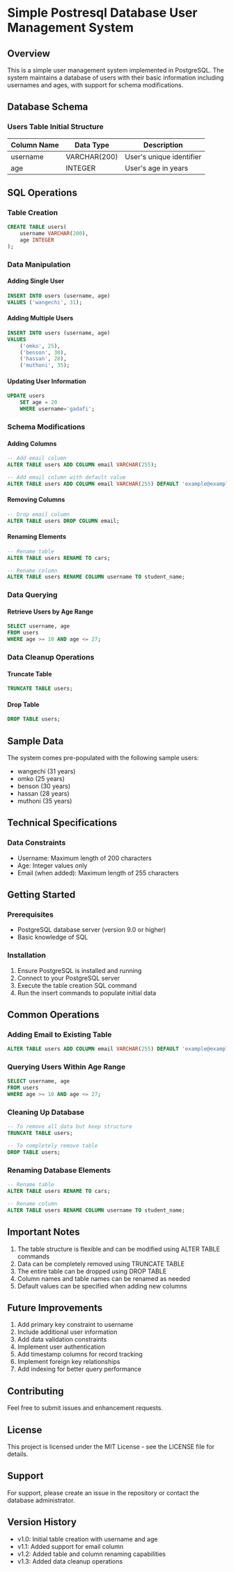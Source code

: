 # Simple Postresql Database User Management System

## Overview
This is a simple user management system implemented in PostgreSQL. The system maintains a database of users with their basic information including usernames and ages, with support for schema modifications.

## Database Schema

### Users Table Initial Structure
| Column Name | Data Type | Description |
|------------|-----------|-------------|
| username | VARCHAR(200) | User's unique identifier |
| age | INTEGER | User's age in years |

## SQL Operations

### Table Creation
```sql
CREATE TABLE users(
    username VARCHAR(200),
    age INTEGER
);
```

### Data Manipulation

#### Adding Single User
```sql
INSERT INTO users (username, age)
VALUES ('wangechi', 31);
```

#### Adding Multiple Users
```sql
INSERT INTO users (username, age)
VALUES 
    ('omko', 25),
    ('benson', 30),
    ('hassan', 28),
    ('muthoni', 35);
```

#### Updating User Information
```sql
UPDATE users
    SET age = 20
    WHERE username='gadafi';
```

### Schema Modifications

#### Adding Columns
```sql
-- Add email column
ALTER TABLE users ADD COLUMN email VARCHAR(255);

-- Add email column with default value
ALTER TABLE users ADD COLUMN email VARCHAR(255) DEFAULT 'example@example.com';
```

#### Removing Columns
```sql
-- Drop email column
ALTER TABLE users DROP COLUMN email;
```

#### Renaming Elements
```sql
-- Rename table
ALTER TABLE users RENAME TO cars;

-- Rename column
ALTER TABLE users RENAME COLUMN username TO student_name;
```

### Data Querying

#### Retrieve Users by Age Range
```sql
SELECT username, age
FROM users
WHERE age >= 10 AND age <= 27;
```

### Data Cleanup Operations

#### Truncate Table
```sql
TRUNCATE TABLE users;
```

#### Drop Table
```sql
DROP TABLE users;
```

## Sample Data
The system comes pre-populated with the following sample users:
- wangechi (31 years)
- omko (25 years)
- benson (30 years)
- hassan (28 years)
- muthoni (35 years)

## Technical Specifications

### Data Constraints
- Username: Maximum length of 200 characters
- Age: Integer values only
- Email (when added): Maximum length of 255 characters

## Getting Started

### Prerequisites
- PostgreSQL database server (version 9.0 or higher)
- Basic knowledge of SQL

### Installation
1. Ensure PostgreSQL is installed and running
2. Connect to your PostgreSQL server
3. Execute the table creation SQL command
4. Run the insert commands to populate initial data

## Common Operations

### Adding Email to Existing Table
```sql
ALTER TABLE users ADD COLUMN email VARCHAR(255) DEFAULT 'example@example.com';
```

### Querying Users Within Age Range
```sql
SELECT username, age
FROM users
WHERE age >= 10 AND age <= 27;
```

### Cleaning Up Database
```sql
-- To remove all data but keep structure
TRUNCATE TABLE users;

-- To completely remove table
DROP TABLE users;
```

### Renaming Database Elements
```sql
-- Rename table
ALTER TABLE users RENAME TO cars;

-- Rename column
ALTER TABLE users RENAME COLUMN username TO student_name;
```

## Important Notes
1. The table structure is flexible and can be modified using ALTER TABLE commands
2. Data can be completely removed using TRUNCATE TABLE
3. The entire table can be dropped using DROP TABLE
4. Column names and table names can be renamed as needed
5. Default values can be specified when adding new columns

## Future Improvements
1. Add primary key constraint to username
2. Include additional user information
3. Add data validation constraints
4. Implement user authentication
5. Add timestamp columns for record tracking
6. Implement foreign key relationships
7. Add indexing for better query performance

## Contributing
Feel free to submit issues and enhancement requests.

## License
This project is licensed under the MIT License - see the LICENSE file for details.

## Support
For support, please create an issue in the repository or contact the database administrator.

## Version History
- v1.0: Initial table creation with username and age
- v1.1: Added support for email column
- v1.2: Added table and column renaming capabilities
- v1.3: Added data cleanup operations